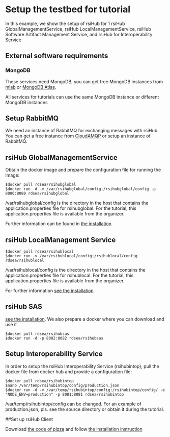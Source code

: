 # Setup the testbed for tutorial

In this example, we show the setup of rsiHub for 1 rsiHub GlobalManagementService,  rsiHub LocalManagementService, rsiHub Software Artifact Management Service, and rsiHub for Interoperability Service

## External software requirements
###  MongoDB
These services need MongoDB, you can get free MongoDB instances from [mlab](https://mlab.com/) or [MongoDB Atlas](https://www.mongodb.com/cloud/atlas).

All services for tutorials can use the same MongoDB instance or different MongoDB instances

## Setup RabbitMQ

We need an instance of RabbitMQ for exchanging messages with rsiHub. You can get a free instance from [CloudAMQP](http://www.cloudamqp.com) or setup an instance of RabbitMQ.

## rsiHub GlobalManagementService

Obtain the docker image and prepare the configuration file for running the image:

```
$docker pull rdsea/rsihubglobal
$docker run -d -v /var/rsihubglobal/config:/rsihubglobal/config -p 8080:8080 rdsea/rsihubglobal
```
/var/rsihubglobal/config is the directory in the host that contains the application.properties file for rsihubglobal. For the tutorial, this application.properties file is available from the organizer.

Further information can be found in [the installation](https://github.com/SINCConcept/HINC/tree/master/global-management-service)

## rsiHub LocalManagement Service

```
$docker pull rdsea/rsihublocal
$docker run -v /var/rsihublocal/config:/rsihublocal/config  rdsea/rsihublocal
```
/var/rsihublocal/config is the directory in the host that contains the application.properties file for rsihublocal. For the tutorial, this application.properties file is available from the organizer.


For further information [see the installation](https://github.com/SINCConcept/HINC/tree/master/local-management-service)

## rsiHub SAS

[see the installation](). We also prepare a docker where you can download and use it
```
$docker pull rdsea/rsihubsas
$docker run -d -p 8082:8082 rdsea/rsihubsas
```

## Setup Interoperability Service

In order to setup the rsiHub Interoperability Service (rsihubintop), pull the docker file from docker hub and provide a configuration file:

```
$docker pull rdsea/rsihubintop
$nano /var/temp/rsihubintop/config/production.json
$docker run -d -v /var/temp/rsihubintop/config:/rsihubintop/config/ -e "NODE_ENV=production" -p 8081:8081 rdsea/rsihubintop
```

/var/temp/rsihubintop/config can be changed. For an example of production.json, pls. see the source directory or obtain it during the tutorial.

##Set up rsiHub Client

Download [the code of pizza](https://github.com/SINCConcept/HINC/tree/master/slice-management-client)  and follow [the installation instruction](https://github.com/SINCConcept/HINC/tree/master/slice-management-client)

